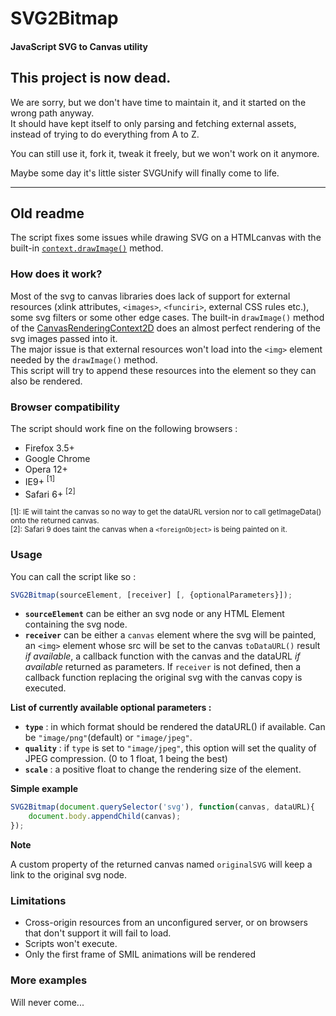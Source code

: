 
SVG2Bitmap
===========

#### JavaScript SVG to Canvas utility ####

## This project is now dead. ##  

We are sorry, but we don't have time to maintain it, and it started on the wrong path anyway.  
It should have kept itself to only parsing and fetching external assets, instead of trying to do everything from A to Z.

You can still use it, fork it, tweak it freely, but we won't work on it anymore.

Maybe some day it's little sister SVGUnify will finally come to life.

_____

## Old readme ##


The script fixes some issues while drawing SVG on a HTMLcanvas with the built-in [`context.drawImage()`](https://developer.mozilla.org/en/docs/Web/API/CanvasRenderingContext2D/drawImage) method.

### How does it work? ###

Most of the svg to canvas libraries does lack of support for external resources (xlink attributes, `<images>`, `<funciri>`, external CSS rules etc.), some svg filters or some other edge cases.
The built-in `drawImage()` method of the [CanvasRenderingContext2D](https://developer.mozilla.org/en-US/docs/Web/API/CanvasRenderingContext2D) does an almost perfect rendering of the svg images passed into it.  
The major issue is that external resources won't load into the `<img>` element needed by the `drawImage()` method.  
This script will try to append these resources into the element so they can also be rendered.

### Browser compatibility ###

The script should work fine on the following browsers :

* Firefox 3.5+
* Google Chrome
* Opera 12+
* IE9+ <sup>[1]</sup>
* Safari 6+ <sup>[2]</sup>

<sub>[1]: IE will taint the canvas so no way to get the dataURL version nor to call getImageData() onto the returned canvas.</sub>  
<sub>[2]: Safari 9 does taint the canvas when a `<foreignObject>` is being painted on it.</sub>

### Usage ###

You can call the script like so :  

```javascript    
SVG2Bitmap(sourceElement, [receiver] [, {optionalParameters}]);
```

* **`sourceElement`** can be either an svg node or any HTML Element containing the svg node.
* **`receiver`** can be either a `canvas` element where the svg will be painted, an `<img>` element whose src will be set to the canvas `toDataURL()` result *if available*, a callback function with the canvas and the dataURL *if available* returned as parameters. If `receiver` is not defined, then a callback function replacing the original svg with the canvas copy is executed.

__List of currently available optional parameters :__

*	**`type`** : in which format should be rendered the dataURL() if available. Can be `"image/png"`(default) or `"image/jpeg"`.
*	**`quality`** : if `type` is set to `"image/jpeg"`, this option will set the quality of JPEG compression. (0 to 1 float, 1 being the best)
*	**`scale`** : a positive float to change the rendering size of the element.

__Simple example__  
```javascript
SVG2Bitmap(document.querySelector('svg'), function(canvas, dataURL){
    document.body.appendChild(canvas);
});
```
__Note__

A custom property of the returned canvas named `originalSVG` will keep a link to the original svg node.

### Limitations ###

* Cross-origin resources from an unconfigured server, or on browsers that don't support it will fail to load.  
* Scripts won't execute.
* Only the first frame of SMIL animations will be rendered



### More examples ###

Will never come...